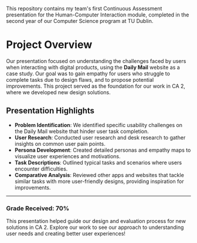 This repository contains my team's first Continuous Assessment presentation for the Human-Computer Interaction module, completed in the second year of our Computer Science program at TU Dublin.

# Project Overview

Our presentation focused on understanding the challenges faced by users when interacting with digital products, using the **Daily Mail** website as a case study. Our goal was to gain empathy for users who struggle to complete tasks due to design flaws, and to propose potential improvements. This project served as the foundation for our work in CA 2, where we developed new design solutions.

## Presentation Highlights
- **Problem Identification**: We identified specific usability challenges on the Daily Mail website that hinder user task completion.
- **User Research**: Conducted user research and desk research to gather insights on common user pain points.
- **Persona Development**: Created detailed personas and empathy maps to visualize user experiences and motivations.
- **Task Descriptions**: Outlined typical tasks and scenarios where users encounter difficulties.
- **Comparative Analysis**: Reviewed other apps and websites that tackle similar tasks with more user-friendly designs, providing inspiration for improvements.

---

### Grade Received: 70%

This presentation helped guide our design and evaluation process for new solutions in CA 2. Explore our work to see our approach to understanding user needs and creating better user experiences!